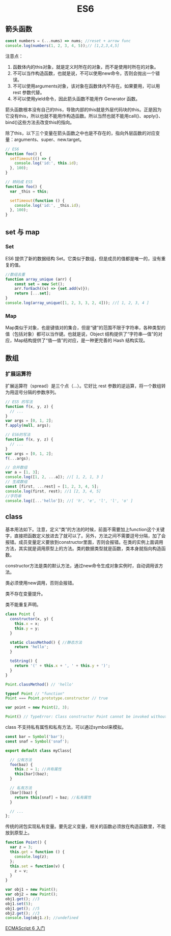 <h1 align="center"> ES6</h1>

箭头函数
-

```javascript
const numbers = (...nums) => nums; //reset + arrow func
console.log(numbers(1, 2, 3, 4, 5));// [1,2,3,4,5]

```

注意点：

1. 函数体内的this对象，就是定义时所在的对象，而不是使用时所在的对象。
2. 不可以当作构造函数，也就是说，不可以使用new命令，否则会抛出一个错误。
3. 不可以使用arguments对象，该对象在函数体内不存在。如果要用，可以用 rest 参数代替。
4. 不可以使用yield命令，因此箭头函数不能用作 Generator 函数。


箭头函数根本没有自己的this，导致内部的this就是外层代码块的this。正是因为它没有this，所以也就不能用作构造函数。所以当然也就不能用call()、apply()、bind()这些方法去改变this的指向。

除了this，以下三个变量在箭头函数之中也是不存在的，指向外层函数的对应变量：arguments、super、new.target。

```javascript
// ES6
function foo() {
  setTimeout(() => {
    console.log('id:', this.id);
  }, 100);
}

// 转码成 ES5 
function foo() {
  var _this = this;

  setTimeout(function () {
    console.log('id:', _this.id);
  }, 100);
}
```

set 与 map
-

### Set

ES6 提供了新的数据结构 Set。它类似于数组，但是成员的值都是唯一的，没有重复的值。

```javascript
//数组去重
function array_unique (arr) {
	const set = new Set();
	arr.forEach((v) => {set.add(v)});
	return [...set];
}
console.log(array_unique([1, 2, 3, 3, 2, 4])); //[ 1, 2, 3, 4 ]

```
### Map

Map类似于对象，也是键值对的集合，但是“键”的范围不限于字符串，各种类型的值（包括对象）都可以当作键。也就是说，Object 结构提供了“字符串—值”的对应，Map结构提供了“值—值”的对应，是一种更完善的 Hash 结构实现。

数组
-

### 扩展运算符

扩展运算符（spread）是三个点（...）。它好比 rest 参数的逆运算，将一个数组转为用逗号分隔的参数序列。

```javascript
// ES5 的写法
function f(x, y, z) {
  // ...
}
var args = [0, 1, 2];
f.apply(null, args);

// ES6的写法
function f(x, y, z) {
  // ...
}
var args = [0, 1, 2];
f(...args);

// 合并数组
var a = [1, 3];
console.log([1, 2, ...a]); //[ 1, 2, 1, 3 ]
// 生成数组
const [first, ...rest] = [1, 2, 3, 4, 5];
console.log(first, rest); //1 [2, 3, 4, 5]
//字符串
console.log([...'hello']); //[ 'h', 'e', 'l', 'l', 'o' ]
```

class
-

基本用法如下。注意，定义“类”的方法的时候，前面不需要加上function这个关键字，直接把函数定义放进去了就可以了。另外，方法之间不需要逗号分隔，加了会报错。成员变量定义要放到constructor里面，否则会报错。在类的实例上面调用方法，其实就是调用原型上的方法。类的数据类型就是函数，类本身就指向构造函数。

constructor方法是类的默认方法，通过new命令生成对象实例时，自动调用该方法。

类必须使用new调用，否则会报错。

类不存在变量提升。

类不能重复声明。

```javascript
class Point {
  constructor(x, y) {
    this.x = x;
    this.y = y;
  }

  static classMethod() { //静态方法
    return 'hello';
  }

  toString() {
    return '(' + this.x + ', ' + this.y + ')';
  }
}

Point.classMethod() // 'hello'

typeof Point // "function"
Point === Point.prototype.constructor // true

var point = new Point(2, 3);

Point() // TypeError: Class constructor Point cannot be invoked without 'new'

```

class 不支持私有属性和私有方法，可以通过symbol来模拟。

```javascript
const bar = Symbol('bar');
const snaf = Symbol('snaf');

export default class myClass{

  // 公有方法
  foo(baz) {
  	this.z = 1; //共有属性
    this[bar](baz);
  }

  // 私有方法
  [bar](baz) {
    return this[snaf] = baz; //私有属性
  }

  // ...
};

```

传统的闭包实现私有变量。要先定义变量，相关的函数必须放在构造函数里，不能放到原型上。

```javascript
function Point() {
  var z = 3;
  this.get = function () {
  	console.log(z);
  };
  this.set = function(v) {
  	z = v;
  }
}

var obj1 = new Point();
var obj2 = new Point();
obj1.get(); //3
obj1.set(5);
obj1.get(); //5
obj2.get(); //3
console.log(obj1.z); //undefined
```

<a href="http://es6.ruanyifeng.com/#README" target="_blank">ECMAScript 6 入门</a>

